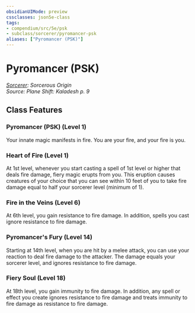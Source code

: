 ```yaml
---
obsidianUIMode: preview
cssclasses: json5e-class
tags:
- compendium/src/5e/psk
- subclass/sorcerer/pyromancer-psk
aliases: ["Pyromancer (PSK)"]
---
```

# Pyromancer (PSK)
*[Sorcerer](TTRPG/Source%20Material/Mechanics/classes/Sorcerer/Sorcerer.md): Sorcerous Origin*  
*Source: Plane Shift: Kaladesh p. 9*  


## Class Features

### Pyromancer (PSK) (Level 1)

Your innate magic manifests in fire. You are your fire, and your fire is you.

### Heart of Fire (Level 1)

At 1st level, whenever you start casting a spell of 1st level or higher that deals fire damage, fiery magic erupts from you. This eruption causes creatures of your choice that you can see within 10 feet of you to take fire damage equal to half your sorcerer level (minimum of 1).

### Fire in the Veins (Level 6)

At 6th level, you gain resistance to fire damage. In addition, spells you cast ignore resistance to fire damage.

### Pyromancer's Fury (Level 14)

Starting at 14th level, when you are hit by a melee attack, you can use your reaction to deal fire damage to the attacker. The damage equals your sorcerer level, and ignores resistance to fire damage.

### Fiery Soul (Level 18)

At 18th level, you gain immunity to fire damage. In addition, any spell or effect you create ignores resistance to fire damage and treats immunity to fire damage as resistance to fire damage.